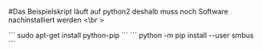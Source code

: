 #Das Beispielskript läuft auf python2 deshalb muss noch Software nachinstalliert werden <\br >

´´´
sudo apt-get install python-pip
´´´
´´´
python -m pip install --user smbus
´´´
